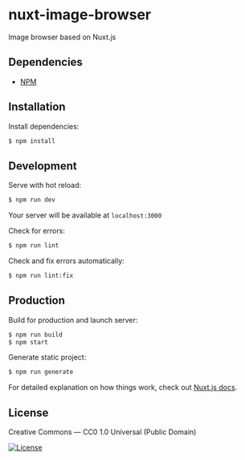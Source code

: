 nuxt-image-browser
==================
Image browser based on Nuxt.js

## Dependencies
* [NPM](https://www.npmjs.com/)

## Installation
Install dependencies:
```bash
$ npm install
```

## Development
Serve with hot reload:
```bash
$ npm run dev
```
Your server will be available at `localhost:3000`

Check for errors:
```bash
$ npm run lint
```

Check and fix errors automatically:
```bash
$ npm run lint:fix
```

## Production
Build for production and launch server:
```bash
$ npm run build
$ npm start
```

Generate static project:
```bash
$ npm run generate
```

For detailed explanation on how things work, check out [Nuxt.js docs](https://nuxtjs.org).

## License
Creative Commons &mdash; CC0 1.0 Universal (Public Domain)

[![License](https://img.shields.io/badge/license-CC0%201.0-green.svg?style=flat-square)](https://creativecommons.org/publicdomain/zero/1.0/)

